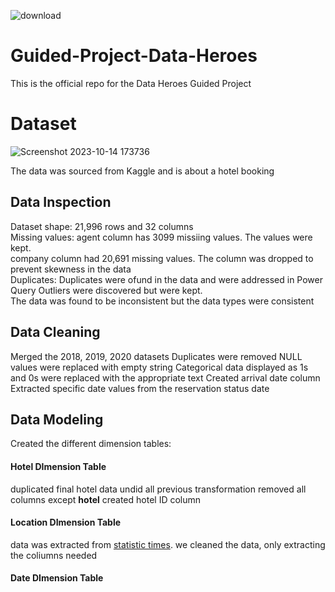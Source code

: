 
![download](https://github.com/Datafyde/Guided-Project-Data-Heroes/assets/135570337/aff0b01a-e03e-482f-a9f6-2ff267ad2d2e)

# Guided-Project-Data-Heroes
This is the official repo for the Data Heroes Guided Project

# Dataset

![Screenshot 2023-10-14 173736](https://github.com/Datafyde/Guided-Project-Data-Heroes/assets/135570337/96693b40-07f5-43fe-9372-c5ffd95925dc)

The data was sourced from Kaggle and is about a hotel booking

## Data Inspection
Dataset shape: 21,996 rows and 32 columns 						
Missing values:	agent column has 3099	missiing values. The values were kept.		
	              company column had 20,691	missing values. The column was dropped to prevent skewness in the data				
Duplicates: Duplicates were ofund in the data and were addressed in Power Query	
Outliers were discovered but were kept.		
The data was found to be inconsistent but the data types were consistent

## Data Cleaning
Merged the 2018, 2019, 2020 datasets
Duplicates were removed 
NULL values were replaced with empty string
Categorical data displayed as 1s and 0s were replaced with the appropriate text
Created arrival date column
Extracted specific date values from the reservation status date

## Data Modeling
Created the different dimension tables:

#### Hotel DImension Table
duplicated final hotel data
undid all previous transformation
removed all columns except **hotel**
created hotel ID column

#### Location DImension Table
data was extracted from [statistic times](https://statisticstimes.com/geography/countries-by-continents.php).
we cleaned the data, only  extracting the coliumns needed

#### Date DImension Table
					

